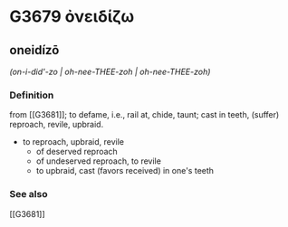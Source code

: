 # G3679 ὀνειδίζω

## oneidízō

_(on-i-did'-zo | oh-nee-THEE-zoh | oh-nee-THEE-zoh)_

### Definition

from [[G3681]]; to defame, i.e., rail at, chide, taunt; cast in teeth, (suffer) reproach, revile, upbraid.

- to reproach, upbraid, revile
  - of deserved reproach
  - of undeserved reproach, to revile
  - to upbraid, cast (favors received) in one's teeth

### See also

[[G3681]]


